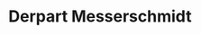 ---
title: "Derpart Messerschmidt"
url: /friedberg-hessen/derpart-messerschmidt/
shop: Reisebüro
---